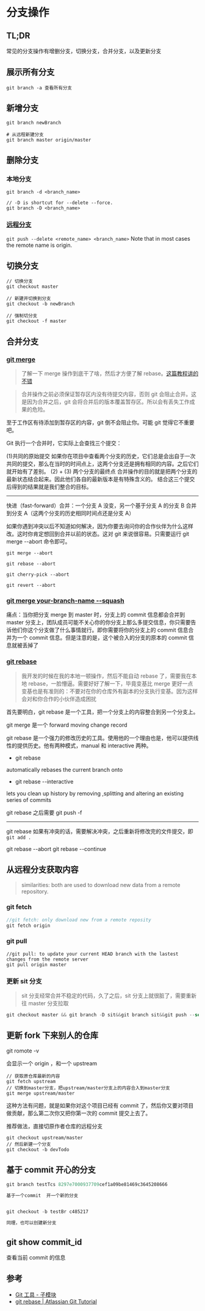 # 分支操作

## TL;DR

常见的分支操作有增删分支，切换分支，合并分支，以及更新分支

## 展示所有分支

`git branch -a 查看所有分支`

## 新增分支

```shell
git branch newBranch

# 从远程新建分支
git branch master origin/master
```

## 删除分支

### 本地分支

```git
git branch -d <branch_name>

// -D is shortcut for --delete --force.
git branch -D <branch_name>
```

### [远程分支](https://stackoverflow.com/questions/2003505/how-do-i-delete-a-git-branch-both-locally-and-remotely)

`git push --delete <remote_name> <branch_name>` Note that in most cases the remote name is origin.

## 切换分支

```
// 切换分支
git checkout master

// 新建并切换到分支
git checkout -b newBranch

// 强制切分支
git checkout -f master
```

## 合并分支

### [git merge](https://git-scm.com/docs/git-merge)

> 了解一下 merge 操作到底干了啥，然后才方便了解 rebase。[这篇教程讲的不错](https://www.git-tower.com/learn/git/ebook/cn/command-line/advanced-topics/rebase)

> 合并操作之前必须保证暂存区内没有待提交内容，否则 git 会阻止合并。这是因为合并之后，git 会将合并后的版本覆盖暂存区。所以会有丢失工作成果的危险。

至于工作区有待添加到暂存区的内容，git 倒不会阻止你。可能 git 觉得它不重要吧。

Git 执行一个合并时，它实际上会查找三个提交：

(1)共同的原始提交
如果你在项目中查看两个分支的历史，它们总是会出自于一次共同的提交，那么在当时的时间点上，这两个分支还是拥有相同的内容。之后它们就开始有了差别。
(2) + (3) 两个分支的最终点
合并操作的目的就是把两个分支的最新状态结合起来。因此他们各自的最新版本是有特殊含义的。
结合这三个提交后得到的结果就是我们整合的目标。

---

快进（fast-forward）合并：一个分支 A 没变，另一个基于分支 A 的分支 B 合并到分支 A（这两个分支的历史相同时间点还是分支 A）

如果你遇到冲突以后不知道如何解决，因为你要去询问你的合作伙伴为什么这样改。这时你肯定想回到合并以前的状态。这对 git 来说很容易。只需要运行 git merge --abort 命令即可。

`git merge --abort`

`git rebase --abort`

`git cherry-pick --abort`

`git revert --abort`

### [git merge your-branch-name --squash](https://gist.github.com/patik/b8a9dc5cd356f9f6f980)

痛点：当你把分支 merge 到 master 时，分支上的 commit 信息都会合并到 master 分支上，团队成员可能不关心你的你分支上那么多提交信息，你只需要告诉他们你这个分支做了什么事情就行。即你需要将你的分支上的 commit 信息合并为一个 commit 信息。但是注意的是，这个被合入的分支的原本的 commit 信息就被丢掉了

### [git rebase](https://git-scm.com/docs/git-rebase)

> 我开发的时候在我的本地一顿操作，然后不能自动 rebase 了，需要我在本地 rebase，一脸懵逼。需要好好了解一下，毕竟变基比 merge 更好一点
> 变基也是有准则的：不要对在你的仓库外有副本的分支执行变基。因为这样会对和你合作的小伙伴造成困扰

首先要明白，git rebase 是一个工具，把一个分支上的内容整合到另一个分支上。

git merge 是一个 forward moving change record

git rebase 是一个强力的修改历史的工具。使用他的一个理由也是，他可以提供线性的提供历史。他有两种模式，manual 和 interactive 两种。

- git rebase <base>

automatically rebases the current branch onto <base>

- git rebase --interactive <base>

lets you clean up history by removing ,splitting and altering an existing series of commits

git rebase 之后需要 git push -f

---

git rebase 如果有冲突的话，需要解决冲突，之后重新将修改完的文件提交，即 `git add .`

git rebase --abort
git rebase --continue

## 从远程分支获取内容

> similarities: both are used to download new data from a remote repository.

### git fetch

```js
//git fetch: only download new from a remote reposity
git fetch origin
```

### git pull

```
//git pull: to update your current HEAD branch with the lastest changes from the remote server
git pull origin master

```

### 更新 sit 分支

> sit 分支经常合并不稳定的代码，久了之后，sit 分支上就很脏了，需要重新往 master 分支拉取

```js
git checkout master && git branch -D sit&&git branch sit&&git push --set-upstream origin sit -f
```

## 更新 fork 下来别人的仓库

git romote -v

会显示一个 origin ，和一个 upstream

```shell
// 获取原仓库最新的内容
git fetch upstream
// 切换到master分支，把upstream/master分支上的内容合入到master分支
git merge upstream/master
```

这种方法有问题，就是如果你对这个项目已经有 commit 了，然后你又要对项目做贡献，那么第二次你又把你第一次的 commit 提交上去了。

推荐做法，直接切原作者仓库的远程分支

```shell
git checkout upstream/master
// 然后新建一个分支
git checkout -b devTodo
```

## 基于 commit 开心的分支

```js
git branch testTcs 8297e7000937709cef1a09be81469c3645208666

基于一个commit  开一个新的分支


git checkout -b testBr c485217

同理，也可以创建新分支
```

## git show commit_id

查看当前 commit 的信息

## 参考

- [Git 工具 - 子模块](https://git-scm.com/book/zh/v1/Git-%E5%B7%A5%E5%85%B7-%E5%AD%90%E6%A8%A1%E5%9D%97)
- [git rebase | Atlassian Git Tutorial](https://www.atlassian.com/git/tutorials/rewriting-history/git-rebase)
